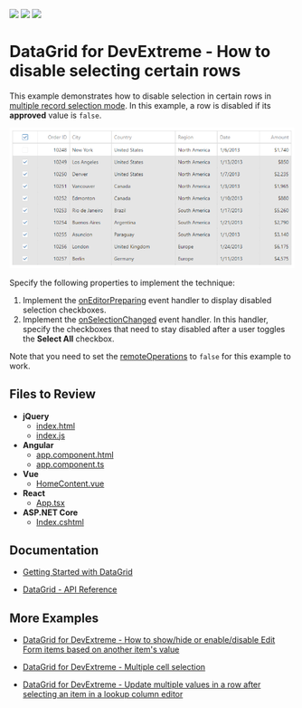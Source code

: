 <!-- default badges list -->
![](https://img.shields.io/endpoint?url=https://codecentral.devexpress.com/api/v1/VersionRange/246374284/23.1.3%2B)
[![](https://img.shields.io/badge/Open_in_DevExpress_Support_Center-FF7200?style=flat-square&logo=DevExpress&logoColor=white)](https://supportcenter.devexpress.com/ticket/details/T869704)
[![](https://img.shields.io/badge/📖_How_to_use_DevExpress_Examples-e9f6fc?style=flat-square)](https://docs.devexpress.com/GeneralInformation/403183)
<!-- default badges end -->
# DataGrid for DevExtreme - How to disable selecting certain rows

This example demonstrates how to disable selection in certain rows in [multiple record selection mode](https://js.devexpress.com/Demos/WidgetsGallery/Demo/DataGrid/MultipleRecordSelectionModes/jQuery/Light/). In this example, a row is disabled if its **approved** value is `false`. 

![The first row is disabled](devextreme-datagrid-disable-selecting-certain-rows.png)

Specify the following properties to implement the technique:

1. Implement the [onEditorPreparing](https://js.devexpress.com/Documentation/ApiReference/UI_Components/dxDataGrid/Configuration/#onEditorPreparing) event handler to display disabled selection checkboxes.
2. Implement the [onSelectionChanged](https://js.devexpress.com/Documentation/ApiReference/UI_Components/dxDataGrid/Configuration/#onSelectionChanged) event handler. In this handler, specify the checkboxes that need to stay disabled after a user toggles the **Select All** checkbox.

Note that you need to set the [remoteOperations](https://js.devexpress.com/Documentation/ApiReference/UI_Widgets/dxDataGrid/Configuration/remoteOperations/) to `false` for this example to work.

## Files to Review

- **jQuery**
    - [index.html](jQuery/src/index.html)
    - [index.js](jQuery/src/index.js)
- **Angular**
    - [app.component.html](Angular/src/app/app.component.html)
    - [app.component.ts](Angular/src/app/app.component.ts)
- **Vue**
    - [HomeContent.vue](Vue/src/components/HomeContent.vue)
- **React**
    - [App.tsx](React/src/App.tsx)
- **ASP.NET Core**    
    - [Index.cshtml](ASPNETCore/Views/Home/Index.cshtml)

## Documentation

- [Getting Started with DataGrid](https://js.devexpress.com/Documentation/Guide/UI_Components/DataGrid/Getting_Started_with_DataGrid/)

- [DataGrid - API Reference](https://js.devexpress.com/Documentation/ApiReference/UI_Components/dxDataGrid/)

## More Examples

- [DataGrid for DevExtreme - How to show/hide or enable/disable Edit Form items based on another item's value](https://github.com/DevExpress-Examples/DataGrid-How-to-hide-disable-Edit-Form-items-based-on-another-item-s-value)

- [DataGrid for DevExtreme - Multiple cell selection](https://github.com/DevExpress-Examples/DataGrid-Multiple-Cell-Selection)

- [DataGrid for DevExtreme - Update multiple values in a row after selecting an item in a lookup column editor](https://github.com/DevExpress-Examples/DataGrid---Update-multiple-values-in-a-row-after-selecting-an-item-in-a-lookup-column-editor)
